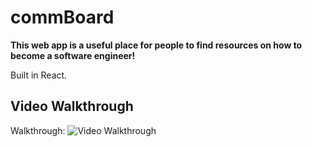 # commBoard

**This web app is a useful place for people to find resources on how to become a software engineer!**

Built in React.

## Video Walkthrough

Walkthrough:
<img src='https://cdn.loom.com/sessions/thumbnails/0301e8289a724a2c87903cb50e3921b5-7d1c8c7f1fd51948-full-play.gif' title='Video Walkthrough' width='' alt='Video Walkthrough' />


